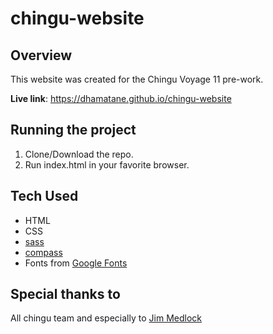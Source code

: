 # chingu-website
## Overview
This website was created for the Chingu Voyage 11 pre-work.

**Live link**: https://dhamatane.github.io/chingu-website

## Running the project
1. Clone/Download the repo.
2. Run index.html in your favorite browser.

## Tech Used
* HTML
* CSS
* [sass](https://sass-lang.com/)
* [compass](http://compass-style.org/) 
* Fonts from [Google Fonts](https://fonts.google.com/)

## Special thanks to
All chingu team and especially to [Jim Medlock](https://github.com/jdmedlock)